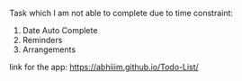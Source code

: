 Task which I am not able to complete due to time constraint:
1. Date Auto Complete
2. Reminders
3. Arrangements


link for the app: https://abhiiim.github.io/Todo-List/  
